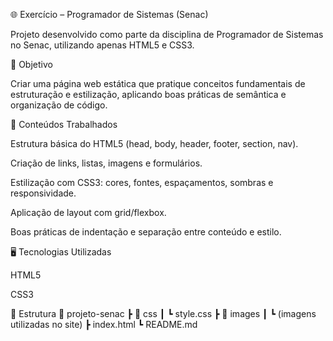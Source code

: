 🌐 Exercício – Programador de Sistemas (Senac)

Projeto desenvolvido como parte da disciplina de Programador de Sistemas no Senac, utilizando apenas HTML5 e CSS3.

📌 Objetivo

Criar uma página web estática que pratique conceitos fundamentais de estruturação e estilização, aplicando boas práticas de semântica e organização de código.

🎯 Conteúdos Trabalhados

Estrutura básica do HTML5 (head, body, header, footer, section, nav).

Criação de links, listas, imagens e formulários.

Estilização com CSS3: cores, fontes, espaçamentos, sombras e responsividade.

Aplicação de layout com grid/flexbox.

Boas práticas de indentação e separação entre conteúdo e estilo.

🖥️ Tecnologias Utilizadas

HTML5

CSS3

📂 Estrutura
📁 projeto-senac
 ┣ 📁 css
 ┃ ┗ style.css
 ┣ 📁 images
 ┃ ┗ (imagens utilizadas no site)
 ┣ index.html
 ┗ README.md
